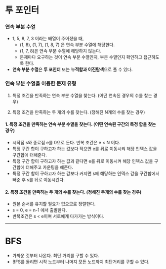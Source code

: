 # 투 포인터

### 연속 부분 수열

- 1, 5, 8, 7, 3 이라는 배열이 주어졌을 때,
  - (1, 8), (1, 7), (1, 8, 7) 은 연속 부분 수열에 해당한다.
  - (1, 7, 8)은 연속 부분 수열에 해당하지 않는다. 
  - 문제마다 요구하는 것이 연속 부분 수열인지, 부분 수열인지 확인하고 접근하도록 한다.
- **연속 부분 수열**은 **투 포인터** 또는 **누적합과 이진탐색**으로 풀 수 있다.



### 연속 부분 수열을 이용한 문제 유형

1. 특정 조건을 만족하는 연속 부분 수열을 찾는다. (어떤 연속된 경우의 수를 찾는 경우)

2. 특정 조건을 만족하는 두 개의 수를 찾는다. (정해진 N개의 수를 찾는 경우)



#### 1. 특정 조건을 만족하는 연속 부분 수열을 찾는다. (어떤 연속된 구간의 특정 합을 찾는 경우)

- 시작점 s와 종료점 e를 0으로 둔다. 반복 조건은 e < N 이다.
- 특정 구간 합이 구하고자 하는 값보다 작으면 e를 뒤로 이동시켜 해당 인덱스 값을 구간합에 더해준다.
- 특정 구간 합이 구하고자 하는 값과 같다면 e를 뒤로 이동시켜 해당 인덱스 값을 구간합에 더해주고 카운팅을 해준다.
- 특정 구간 합이 구하고자 하는 값보다 커지면 s에 해당하는 인덱스 값을 구간합에서 빼준 후 s를 뒤로 이동시킨다.

#### 2. 특정 조건을 만족하는 두 개의 수를 찾는다. (정해진 두개의 수를 찾는 경우)

- 원본 순서를 유지할 필요가 없으므로 정렬한다.
- s = 0, e = n-1 에서 출발한다.
- 반복조건은 s < e이며 서로에게 다가가는 방식이다.



---

# BFS

- 가까운 것부터 나온다. 최단 거리를 구할 수 있다.
- BFS를 돌리면 시작 노드부터 나머지 모든 노드까지 최단거리를 구할 수 있다. 
